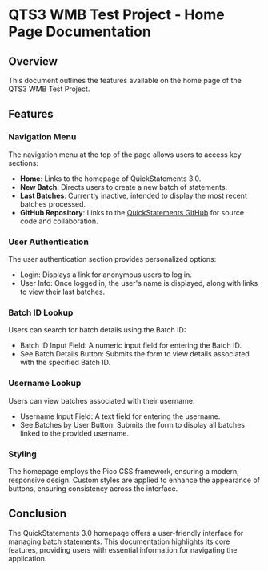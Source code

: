 # QTS3 WMB Test Project - Home Page Documentation

## Overview
This document outlines the features available on the home page of the QTS3 WMB Test Project.


## Features

### Navigation Menu
The navigation menu at the top of the page allows users to access key sections:
- **Home**: Links to the homepage of QuickStatements 3.0.
- **New Batch**: Directs users to create a new batch of statements.
- **Last Batches**: Currently inactive, intended to display the most recent batches processed.
- **GitHub Repository**: Links to the [QuickStatements GitHub](https://github.com/WikiMovimentoBrasil/quickstatements3) for source code and collaboration.


### User Authentication
The user authentication section provides personalized options:
- Login: Displays a link for anonymous users to log in.
- User Info: Once logged in, the user's name is displayed, along with links to view their last batches.

### Batch ID Lookup
Users can search for batch details using the Batch ID:
- Batch ID Input Field: A numeric input field for entering the Batch ID.
- See Batch Details Button: Submits the form to view details associated with the specified Batch ID.

### Username Lookup
Users can view batches associated with their username:
- Username Input Field: A text field for entering the username.
- See Batches by User Button: Submits the form to display all batches linked to the provided username.

### Styling
The homepage employs the Pico CSS framework, ensuring a modern, responsive design. Custom styles are applied to enhance the appearance of buttons, ensuring consistency across the interface.

## Conclusion
The QuickStatements 3.0 homepage offers a user-friendly interface for managing batch statements. This documentation highlights its core features, providing users with essential information for navigating the application.